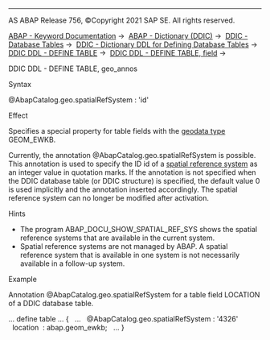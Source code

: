  

* * *

AS ABAP Release 756, ©Copyright 2021 SAP SE. All rights reserved.

[ABAP - Keyword Documentation](javascript:call_link\('abenabap.htm'\)) →  [ABAP - Dictionary (DDIC)](javascript:call_link\('abenabap_dictionary.htm'\)) →  [DDIC - Database Tables](javascript:call_link\('abenddic_database_tables.htm'\)) →  [DDIC - Dictionary DDL for Defining Database Tables](javascript:call_link\('abenddic_define_table.htm'\)) →  [DDIC DDL - DEFINE TABLE](javascript:call_link\('abenddicddl_define_table.htm'\)) →  [DDIC DDL - DEFINE TABLE, field](javascript:call_link\('abenddicddl_define_table_comps.htm'\)) → 

DDIC DDL - DEFINE TABLE, geo\_annos

Syntax

@AbapCatalog.geo.spatialRefSystem : 'id'

Effect

Specifies a special property for table fields with the [geodata type](javascript:call_link\('abengeo_data_type_glosry.htm'\) "Glossary Entry") GEOM\_EWKB.

Currently, the annotation @AbapCatalog.geo.spatialRefSystem is possible. This annotation is used to specify the ID id of a [spatial reference system](javascript:call_link\('abenddic_database_tables_sptlrf.htm'\)) as an integer value in quotation marks. If the annotation is not specified when the DDIC database table (or DDIC structure) is specified, the default value 0 is used implicitly and the annotation inserted accordingly. The spatial reference system can no longer be modified after activation.

Hints

-   The program ABAP\_DOCU\_SHOW\_SPATIAL\_REF\_SYS shows the spatial reference systems that are available in the current system.
-   Spatial reference systems are not managed by ABAP. A spatial reference system that is available in one system is not necessarily available in a follow-up system.

Example

Annotation @AbapCatalog.geo.spatialRefSystem for a table field LOCATION of a DDIC database table.

...
define table ... {
  ...
  @AbapCatalog.geo.spatialRefSystem : '4326'
  location  : abap.geom\_ewkb;
  ...
}